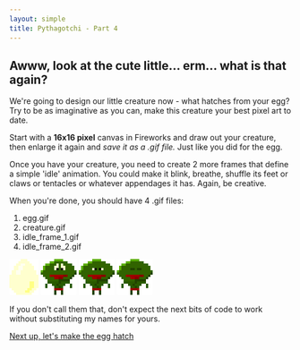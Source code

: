 ```yaml
---
layout: simple
title: Pythagotchi - Part 4
---
```


## Awww, look at the cute little... erm... what is that again?

We're going to design our little creature now - what hatches from your egg? Try to be as imaginative as you can, make this creature your best pixel art to date.

Start with a **16x16 pixel** canvas in Fireworks and draw out your creature, then enlarge it again and *save it as a .gif file.* Just like you did for the egg.

Once you have your creature, you need to create 2 more frames that define a simple 'idle' animation. You could make it blink, breathe, shuffle its feet or claws or tentacles or whatever appendages it has. Again, be creative.

When you're done, you should have 4 .gif files:

1. egg.gif
2. creature.gif
3. idle_frame_1.gif
4. idle_frame_2.gif

![egg.gif](resources/egg.gif) ![creature.gif](resources/creature.gif) ![idle_frame_1.gif](resources/idle_frame_1.gif) ![idle_frame_2.gif](resources/idle_frame_2.gif)

If you don't call them that, don't expect the next bits of code to work without substituting my names for yours.

[Next up, let's make the egg hatch](part6.html)